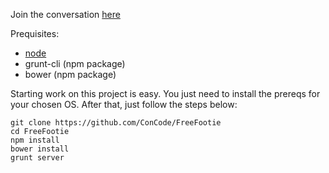 Join the conversation [here](https://groups.google.com/forum/#!forum/coding-with-a-conscience)


Prequisites:
* [node](http://nodejs.org/)
* grunt-cli (npm package)
* bower (npm package)

Starting work on this project is easy. You just need to install the prereqs for your chosen OS. After that, just follow the steps below:

    git clone https://github.com/ConCode/FreeFootie
    cd FreeFootie
    npm install
    bower install
    grunt server
